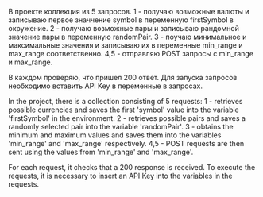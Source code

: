В проекте коллекция из 5 запросов. 
1 - получаю возможные валюты и записываю первое значчение symbol в переменную firstSymbol в окружение. 
2 - получаю возможные пары и записываю рандомной значение пары в переменную randomPair.
3 - поучаю минимальное и максимальные значения и записываю их в переменные min_range и max_range соответственно.
4,5 - отправляю POST запросы с min_range и max_range.

В каждом проверяю, что пришел 200 ответ. 
Для запуска запросов необходимо вставить API Key в переменные в запросах. 



In the project, there is a collection consisting of 5 requests:
1 - retrieves possible currencies and saves the first 'symbol' value into the variable 'firstSymbol' in the environment.
2 - retrieves possible pairs and saves a randomly selected pair into the variable 'randomPair'.
3 - obtains the minimum and maximum values and saves them into the variables 'min_range' and 'max_range' respectively.
4,5 - POST requests are then sent using the values from 'min_range' and 'max_range'.

For each request, it checks that a 200 response is received.
To execute the requests, it is necessary to insert an API Key into the variables in the requests.
